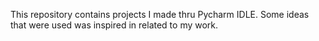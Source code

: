This repository contains projects I made thru Pycharm IDLE. Some ideas that were used was inspired in related to my work. 
